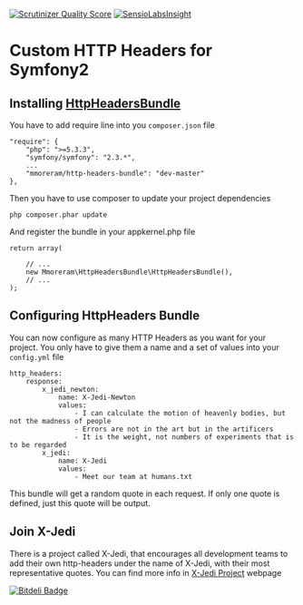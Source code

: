 [![Scrutinizer Quality Score](https://scrutinizer-ci.com/g/mmoreram/HTTPHeadersBundle/badges/quality-score.png?s=fc68c628777bd22df39e2c48f26b6c2c8bc35ad3)](https://scrutinizer-ci.com/g/mmoreram/HTTPHeadersBundle/)
[![SensioLabsInsight](https://insight.sensiolabs.com/projects/4f00d680-a9c4-48e1-b887-f967fdf6335c/mini.png)](https://insight.sensiolabs.com/projects/4f00d680-a9c4-48e1-b887-f967fdf6335c)

Custom HTTP Headers for Symfony2
=====

Installing [HttpHeadersBundle](https://github.com/mmoreram/http-headers-bundle)
-----

You have to add require line into you `composer.json` file

    "require": {
        "php": ">=5.3.3",
        "symfony/symfony": "2.3.*",
        ...
        "mmoreram/http-headers-bundle": "dev-master"
    },

Then you have to use composer to update your project dependencies

    php composer.phar update

And register the bundle in your appkernel.php file

    return array(

        // ...
        new Mmoreram\HttpHeadersBundle\HttpHeadersBundle(),
        // ...
    );

Configuring HttpHeaders Bundle
-----

You can now configure as many HTTP Headers as you want for your project. You only have to give them a name and a set of values into your `config.yml` file

    http_headers:
        response:
            x_jedi_newton:
                name: X-Jedi-Newton
                values:
                    - I can calculate the motion of heavenly bodies, but not the madness of people
                    - Errors are not in the art but in the artificers
                    - It is the weight, not numbers of experiments that is to be regarded
            x_jedi:
                name: X-Jedi
                values:
                    - Meet our team at humans.txt

This bundle will get a random quote in each request. If only one quote is defined, just this quote will be output.

Join X-Jedi
-----

There is a project called X-Jedi, that encourages all development teams to add their own http-headers under the name of X-Jedi, with their most representative quotes. You can find more info in [X-Jedi Project](http://xjedi.org) webpage


[![Bitdeli Badge](https://d2weczhvl823v0.cloudfront.net/mmoreram/httpheadersbundle/trend.png)](https://bitdeli.com/free "Bitdeli Badge")


